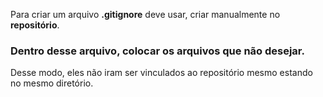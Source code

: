 Para criar um arquivo **.gitignore** deve usar, criar manualmente no **repositório**. 
### Dentro desse arquivo, colocar os arquivos que não desejar.
Desse modo, eles não iram ser vinculados ao repositório mesmo estando no mesmo diretório.
<!--stackedit_data:
eyJoaXN0b3J5IjpbLTY0NDAzNTM0MywtMjA4ODc0NjYxMl19
-->